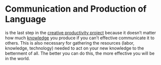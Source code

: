 # Communication and Production of Language
is the last step in the [creative productivity project](https://forum.obsidian.md/t/obsidian-zettelkasten/1999/51) because it doesn’t matter how much [knowledge](https://forum.obsidian.md/t/obsidian-zettelkasten/1999/74) you produce if you can’t effective communicate it to others. This is also necessary for gathering the resources (labor, knowledge, technology) needed to act on your new knowledge to the betterment of all. The better you can do this, the more effective you will be in the world.
